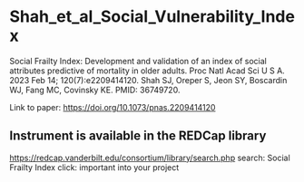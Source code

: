 # Shah_et_al_Social_Vulnerability_Index
Social Frailty Index: Development and validation of an index of social attributes predictive of mortality in older adults. Proc Natl Acad Sci U S A. 2023 Feb 14; 120(7):e2209414120. Shah SJ, Oreper S, Jeon SY, Boscardin WJ, Fang MC, Covinsky KE. PMID: 36749720.

Link to paper: https://doi.org/10.1073/pnas.2209414120


## Instrument is available in the REDCap library
https://redcap.vanderbilt.edu/consortium/library/search.php
search: Social Frailty Index 
click: important into your project
